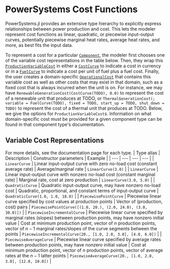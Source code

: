 # PowerSystems Cost Functions

PowerSystems.jl provides an extensive type hierarchy to explicitly express relationships between power production and cost. This lets the modeler represent cost functions as linear, quadratic, or piecewise input-output curves, potentially piecewise marginal heat rates, average heat rates, and more, as best fits the input data.

To represent a cost for a particular [`Component`](@ref), the modeler first chooses one of the variable cost representations in the table below. Then, they wrap this [`ProductionVariableCost`](@ref) in either a [`CostCurve`](@ref) to indicate a cost in currency or in a [`FuelCurve`](@ref) to indicate a cost per unit of fuel plus a fuel cost. Finally, the user creates a domain-specific [`OperationalCost`](@ref) that contains this variable cost as well as other costs that may exist in that domain, such as a fixed cost that is always incurred when the unit is on. For instance, we may have `RenewableGenerationCost(CostCurve(TODO), 0.0)` to represent the cost of a renewable unit that produces at TODO, or `ThermalGenerationCost(; variable = FuelCurve(TODO), fixed = TODO, start_up = TODO, shut_down = TODO)` to represent the cost of a thermal unit that produces at TODO. Below, we give the options for `ProductionVariableCost`s. Information on what domain-specific cost must be provided for a given component type can be found in that component type's documentation.

## Variable Cost Representations
For more details, see the documentation page for each type.
| Type alias | Description | Constructor parameters | Example |
| --- | --- | --- | --- |
| `LinearCurve` | Linear input-output curve with zero no-load cost (constant average rate) | Average/marginal rate | `LinearCurve(3.0)` |
| `LinearCurve` | Linear input-output curve with nonzero no-load cost (constant marginal rate) | Marginal rate, cost at zero production | `LinearCurve(3.0, 5.0)` |
| `QuadraticCurve` | Quadratic input-output curve, may have nonzero no-load cost | Quadratic, proportional, and constant terms of input-output curve | `QuadraticCurve(1.0, 1.0, 18.0)` |
| `PiecewisePointCurve` | Piecewise linear curve specified by cost values at production points | Vector of (production, cost) pairs | `PiecewisePointCurve([(1.0, 20.), (2.0, 24.0), (3.0, 30.0)])` |
| `PiecewiseIncrementalCurve` | Piecewise linear curve specified by marginal rates (slopes) between production points, may have nonzero initial value | Cost at minimum production point, vector of $n$ production points, vector of $n-1$ marginal rates/slopes of the curve segments between the points | `PiecewiseIncrementalCurve(20., [1.0, 2.0, 3.0], [4.0, 6.0])` |
| `PiecewiseAverageCurve` | Piecewise linear curve specified by average rates between production points, may have nonzero initial value | Cost at minimum production point, vector of $n$ production points, vector of average rates at the $n-1$ latter points | `PiecewiseAverageCurve(20., [1.0, 2.0, 3.0], [12.0, 10.0])` |
